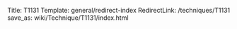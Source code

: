 Title: T1131
Template: general/redirect-index
RedirectLink: /techniques/T1131
save_as: wiki/Technique/T1131/index.html
